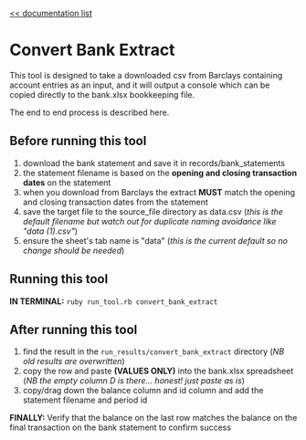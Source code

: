 [<< documentation list](../README.md)

# Convert Bank Extract

This tool is designed to take a downloaded csv from Barclays containing account entries as an input, and it will
output a console which can be copied directly to the bank.xlsx bookkeeping file.

The end to end process is described here.

## Before running this tool

1. download the bank statement and save it in records/bank_statements
2. the statement filename is based on the **opening and closing transaction dates** on the statement
3. when you download from Barclays the extract **MUST** match the opening and closing transaction dates from the statement
4. save the target file to the source_file directory as data.csv (*this is the default filename but watch out for duplicate naming avoidance like "data (1).csv"*)
5. ensure the sheet's tab name is "data" (*this is the current default so no change should be needed*)

## Running this tool
**IN TERMINAL:** `ruby run_tool.rb convert_bank_extract`

## After running this tool
1. find the result in the `run_results/convert_bank_extract` directory (*NB old results are overwritten*)
2. copy the row and paste **(VALUES ONLY)** into the bank.xlsx spreadsheet (*NB the empty column D is there... honest! just paste as is*)
3. copy/drag down the balance column and id column and add the statement filename and period id

**FINALLY:** Verify that the balance on the last row matches the balance on the final transaction on the bank statement to confirm success
